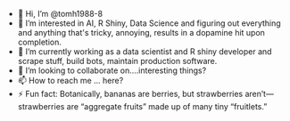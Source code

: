 - 👋 Hi, I’m @tomh1988-8
- 👀 I’m interested in AI, R Shiny, Data Science and figuring out everything and anything that's tricky, annoying, results in a dopamine hit upon completion.
- 🌱 I’m currently working as a data scientist and R shiny developer and scrape stuff, build bots, maintain production software.
- 💞️ I’m looking to collaborate on....interesting things?
- 📫 How to reach me ... here?
- ⚡ Fun fact: Botanically, bananas are berries, but strawberries aren’t—strawberries are “aggregate fruits” made up of many tiny “fruitlets.”

<!---
tomh1988-8/tomh1988-8 is a ✨ special ✨ repository because its `README.md` (this file) appears on your GitHub profile.
You can click the Preview link to take a look at your changes.
--->
